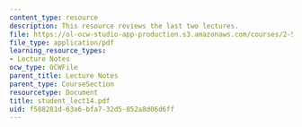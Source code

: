 ```yaml
---
content_type: resource
description: This resource reviews the last two lectures.
file: https://ol-ocw-studio-app-production.s3.amazonaws.com/courses/2-58j-radiative-transfer-spring-2006/f588281d63a6bfa732d5852a8d06d6ff_student_lect14.pdf
file_type: application/pdf
learning_resource_types:
- Lecture Notes
ocw_type: OCWFile
parent_title: Lecture Notes
parent_type: CourseSection
resourcetype: Document
title: student_lect14.pdf
uid: f588281d-63a6-bfa7-32d5-852a8d06d6ff
---
```

